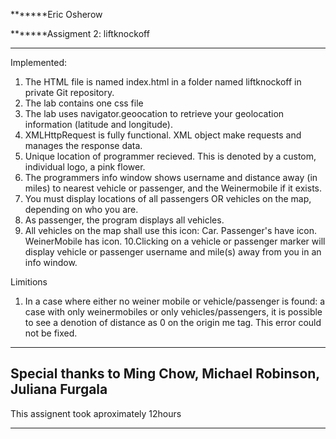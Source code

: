 *******Eric Osherow 

*******Assigment 2: liftknockoff

------------------------

Implemented: 
1. The HTML file is named index.html in a folder named liftknockoff in private Git repository. 
2. The lab contains one css file 
3. The lab uses navigator.geoocation to retrieve your geolocation information (latitude and longitude).
4.  XMLHttpRequest is fully functional. XML object make requests and manages the response data.
5. Unique location of programmer recieved. This is denoted by a custom, individual logo, a pink flower. 
6. The programmers info window shows username and distance away (in miles) to nearest vehicle or passenger, and the Weinermobile if it exists.
7. You must display locations of all passengers OR vehicles on the map, depending on who you are. 
8. As passenger, the program displays all vehicles.
9. All vehicles on the map shall use this icon: Car. Passenger's have icon. WeinerMobile has icon. 
10.Clicking on a vehicle or passenger marker will display vehicle or passenger username and mile(s) away from you in an info window.

Limitions
1. In a case where either no weiner mobile or vehicle/passenger is found: 
	a case with only weinermobiles or only vehicles/passengers,
	 it is possible to see a denotion of distance as 0 on the origin me tag.
	 This error could not be fixed. 

------------------------

Special thanks to Ming Chow, Michael Robinson, Juliana Furgala
------------------------

This assignent took aproximately 12hours

------------------------
